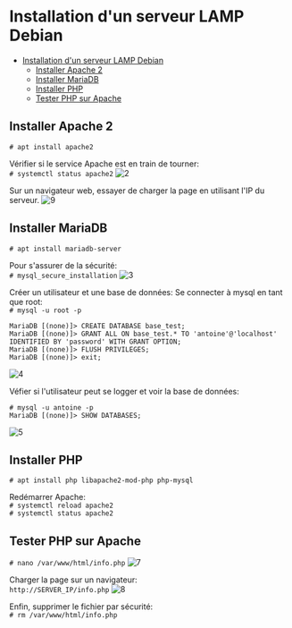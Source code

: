 # Installation d'un serveur LAMP Debian

- [Installation d'un serveur LAMP Debian](#installation-dun-serveur-lamp-debian)
  - [Installer Apache 2](#installer-apache-2)
  - [Installer MariaDB](#installer-mariadb)
  - [Installer PHP](#installer-php)
  - [Tester PHP sur Apache](#tester-php-sur-apache)


## Installer Apache 2
`# apt install apache2`

Vérifier si le service Apache est en train de tourner:  
`# systemctl status apache2`
![2](2.png)

Sur un navigateur web, essayer de charger la page en utilisant l'IP du serveur.
![9](9.png)

## Installer MariaDB

`# apt install mariadb-server`

Pour s'assurer de la sécurité:  
`# mysql_secure_installation`
![3](3.png)

Créer un utilisateur et une base de données:
Se connecter à mysql en tant que root:  
`# mysql -u root -p`

    MariaDB [(none)]> CREATE DATABASE base_test;
    MariaDB [(none)]> GRANT ALL ON base_test.* TO 'antoine'@'localhost' IDENTIFIED BY 'password' WITH GRANT OPTION;
    MariaDB [(none)]> FLUSH PRIVILEGES;
    MariaDB [(none)]> exit;
![4](4.png)

Véfier si l'utilisateur peut se logger et voir la base de données:

    # mysql -u antoine -p
    MariaDB [(none)]> SHOW DATABASES;
![5](5.png)

## Installer PHP

`# apt install php libapache2-mod-php php-mysql`

Redémarrer Apache:  
`# systemctl reload apache2`  
`# systemctl status apache2`


## Tester PHP sur Apache

`# nano /var/www/html/info.php`
![7](7.png)

Charger la page sur un navigateur:  
`http://SERVER_IP/info.php`
![8](8.png)

Enfin, supprimer le fichier par sécurité:  
`# rm /var/www/html/info.php`